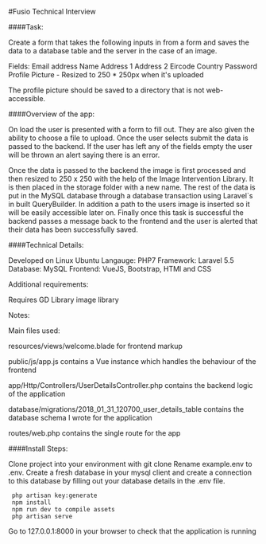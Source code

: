 #Fusio Technical Interview

####Task:

Create a form that takes the following inputs in from a form and saves the data to a database table and the server in the case of an image.

Fields:
Email address
Name
Address 1
Address 2
Eircode
Country
Password
Profile Picture - Resized to 250 * 250px when it's uploaded

The profile picture should be saved to a directory that is not web-accessible.


####Overview of the app:

On load the user is presented   with a form   to fill out. They are   also given the ability to choose a file to upload. Once the user selects submit the data is passed to the backend. If the user has left any of the fields empty the user will be thrown an alert saying there is an error.

Once the data is passed to the backend the image is first processed and then resized to 250 x 250 with the help of the Image Intervention Library. It is then placed in the storage folder with a new name. The rest of the data is put in the MySQL database through a database transaction using Laravel`s in built QueryBuilder. In addition  a path to the users image is inserted so it will be easily accessible later on.
Finally once this task is successful the backend passes a message back to the frontend and the user is alerted that their data has been successfully saved.





####Technical Details:


Developed on Linux Ubuntu
Langauge: PHP7
Framework: Laravel 5.5
Database: MySQL
Frontend: VueJS, Bootstrap, HTMl and CSS

Additional requirements:

Requires GD Library image library

Notes:

Main files used:

resources/views/welcome.blade for frontend markup

public/js/app.js contains a Vue instance which handles the behaviour of the frontend


app/Http/Controllers/UserDetailsController.php contains the backend logic of the application

database/migrations/2018_01_31_120700_user_details_table contains the database schema I wrote for the application

routes/web.php contains the single route for the app



####Install Steps:


Clone project into your environment with git clone
Rename example.env to .env.
Create a fresh database in your mysql client and create a connection to this database by filling out your database details in the .env file.
```
 php artisan key:generate
 npm install
 npm run dev to compile assets
 php artisan serve
 ```
Go to 127.0.0.1:8000 in your browser to check that the application is running
















